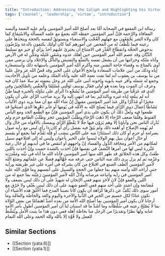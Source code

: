 ```yaml
---
title: "Introduction: Addressing the Caliph and Highlighting his Virtues"
tags: ['counsel', 'leadership', 'virtue', "introduction"]
---
```


 رسالة ابن المقفع في الصحابة
أمَّا بعد  أصلحَ الله أميرَ المؤمنين وأتم عليه النعمة وألبسه المعافاة والرَّحمة فإنَّ أمير المؤمنين  حفظه الله  يجمعُ مع علمه المسألَة والاسْتِمَاع كما كان ولاة الشر يَجْمَعُون مع جهلهم العُجْبَ والاستغناء ويستوثِقُ لنفسه بالحجة ويتخذها على رعيته فيما يَلْطُفُ له من الفحص عن أمورهم كما كان أولئك يكتفون بالدعة ويَرْضُون بدحوض الحجَّة وانقطَاعِ العُذْرِ في الامتناع أن يجترئ عليهم أحدٌ بِرَأي أو خبر مع تسليط الدَّيَّان وقد عصم الله أمير المؤمنين  حين أهلك عدوه وشَفَى غَليله ومَكَّن له في الأرض وآتاه ملكه وخزائنها  من أن يشغل نفسه بالتمتُّع والتفتيش والتأثُّل والإخلاد وأن يرضى ممن آوى بالمتاع به وقضاء حاجة النفس منه وأكرم الله أمير المؤمنين باستهانة ذلك واستصغاره إياه وذلك من أبين علامات السعادة وأنجح الأعوان على الخير وقد قَصَّ الله  عز وجل  علينا من نبأ يوسف بن يعقوب أنه لما تمت نعمة الله عليه وآتاه الملك وعلمه من تأويل الأحاديث وجمع له شمله وأقر عينه بأبويه وإخوته أثنى على الله  عز وجل  بنعمته ثم سلا عما كان فيه وعرف أن الموت وما بعده هو أولى فقال يوسف
تَوَفَّنِي مُسْلِمًا وَأَلْحِقْنِي بِالصَّالِحِينَ
وفي الذي قد عَرَفْنا من طريقة أمير المؤمنين مَا يُشَجِّع ذا الرأي على تناوُله بالخبرة فيما ظَنَّ أنه لم يبلغه إياه غيره وبالتذكير بما قد انتهى إليه ولا يزيد صاحب الرَّأي على أن يكون مخبرًا أو مُذَكِّرًا وكل عندَ أَمير المؤمنين مقبولٌ إِنْ شاء الله مع أن مما يزيد ذوي الألباب نَشَاطًا إعمالَ ذوي الرَّأي فيما يُصلح الله به الأُمَّة في يُومها أو غابر دَهْرِها الذي أصبَحُوا قد طمعوا فيه ولعلَّ ذلكَ أن يكون على يدي أمير المؤمنين فإنَّ مع الطَّمع الجد ومع اليأس القنوط وقلَّمَا ضعف الرَّجاء إلا ذَهَبَ الرَّخاء وطَلَبُ المؤيس عجز وطَلَبُ الطامع حزم ولم نُدْرِك الناس نحن وآباؤنا إلا وهم يَرَوْن فيها خلًّا لا يَقْطَعُ الرَّأي ويمسك بالأفواه من حَال وال لم يُهمه الإصلاح أو أهمه ذلك ولم يَثِقْ فيه بفضل رأي أو كان ذا رأي ليس مع رأيه صول بصرامة أو حزم أو كان ذلك استئثارًا منه على النَّاس بنشب أو قِلَّة تَقَدُّم لما يجمع أو يقسم أو حالِ أعوان ينيل بهم الولاة ليسوا على الخير بأعوان  وليس له إلى اقتلاعهم سبيل لمكانهم من الأمر ومخافة الدُّول والفساد إنْ واجههم أو انتقص ما في أيديهم أو حَال رعية مُتَّزرة ليس لها من أمرها النَّصَفُ في نفسها فإنْ أخذت بالشدة حميت وإنْ أخذت باللين طَغَتْ وكل هذه الخلائق قد طهر الله منها أمير المؤمنين فآتاه الله ما آتاه في نيَّته ومَقْدِرَته وعَزْمه ثم لم يزل يرى ذلك منه الناس حتى عرفه منه جُهَّالُهم فضلًا عن علمائهم
وصَنَعَ الله لأمير المؤمنين ألطف الصنع في اقتلاع من كان يشركه في أمره على غير طريقته ورأيه حتى أراحَه الله وأمنه منهم بما جعلوا من الحجة والسبيل على أنفسهم وما قوَّى الله عليه أمير المؤمنين في رأيه واتباعه مرضاته وأذَلَّ الله لأميرِ المؤمنينَ رَعِيَّته بما جمع له من اللين والعفو فإنْ لانَ لأحَدٍ منهم ففي الإثخان له شهيدٌ على أن ذلك ليس بضعف ولا مُصَانعة وإن اشتد على أحد منهم ففي العفو شهيد على أن ذلك ليس بعُنْفٍ ولا خَرْق مع أمور سوى ذلك يُكَفُّ عن ذكرها كَرَاهة أن يكون كأنا نصبنا المدح فما أخْلَقَ هذه الأشياء أن تكون عتادًا لكل جسيم من الخير في الدُّنيا والآخرة واليوم والغد والخاصَّة والعامَّة وما أرجانا لأن يكون أمير المؤمنين بما أصلح الله الأمة من بعده أشدَّ اهتمامًا من بعض الوُلاة بما لا يُصْلِحُ رعيته في سُلْطَانه وما أشَدَّ ما قد استبان لنا أن أمير المؤمنين أطول بأمر الأمة عناية ولها نظرًا وتقديرًا من الرجل منا بخاصَّة أهله ففي دون هذا ما يثبت الأمل ويُنَشِّطُ للعمل  ولا قُوَّة إلا بالله ولله الحمد وعلى الله التمام

## Similar Sections
- [[Section (yata.6)]]
 - [[Section (yata.1)]]
